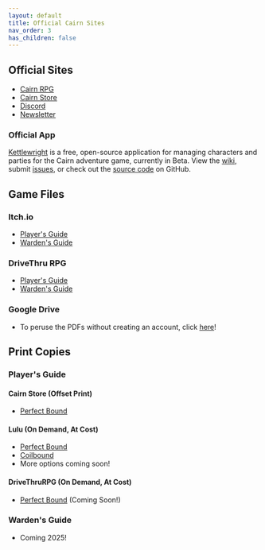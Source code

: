 ```yaml
---
layout: default
title: Official Cairn Sites
nav_order: 3
has_children: false
---
```


## Official Sites

- [Cairn RPG](https://cairnrpg.com/)
- [Cairn Store](https://store.cairnrpg.com)
- [Discord](https://discord.gg/7U6px3Mdkg)
- [Newsletter](https://news.cairnrpg.com)

### Official App

[Kettlewright](https://kettlewright.com) is a free, open-source application for managing characters and parties for the Cairn adventure game, currently in Beta. View the [wiki](https://github.com/yochaigal/kettlewright/wiki), submit [issues](https://github.com/yochaigal/kettlewright/issues), or check out the [source code](https://github.com/yochaigal/kettlewright) on GitHub.

## Game Files

### Itch.io

- [Player's Guide](https://yochaigal.itch.io/cairn-players-guide)
- [Warden's Guide](https://yochaigal.itch.io/cairn-wardens-guide)

### DriveThru RPG

- [Player's Guide](https://www.drivethrurpg.com/en/product/500476/cairn-player-s-guide-2nd-edition)
- [Warden's Guide](https://www.drivethrurpg.com/en/product/500478/cairn-warden-s-guide-2nd-edition)

### Google Drive

- To peruse the PDFs without creating an account, click [here](https://drive.google.com/drive/folders/17sKa96Sh1V5K3Pr22blJfXzUsELhZq8V?usp=sharing)!

## Print Copies

### Player's Guide

#### Cairn Store (Offset Print)

- [Perfect Bound](https://store.cairnrpg.com/products/cairn-players-guide-second-edition)

#### Lulu (On Demand, At Cost)

- [Perfect Bound](https://www.lulu.com/shop/yochai-gal-and-adam-hensley-and-derek-b/cairn-players-guide-2nd-edition/paperback/product-rm8jqgd.html?q=&page=1&pageSize=4)
- [Coilbound](https://www.lulu.com/shop/yochai-gal-and-adam-hensley-and-derek-b/cairn-players-guide-2nd-edition-coilbound/paperback/product-m2q5rzy.html?page=1&pageSize=4)
- More options coming soon!

#### DriveThruRPG (On Demand, At Cost)

- [Perfect Bound](https://www.drivethrurpg.com/en/product/500476/cairn-player-s-guide-2nd-edition) (Coming Soon!)

### Warden's Guide

- Coming 2025!
